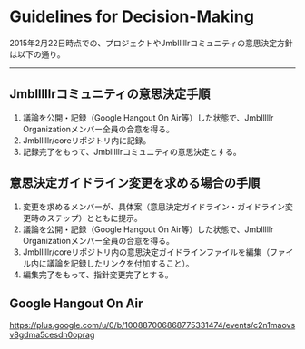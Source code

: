 # Guidelines for Decision-Making

2015年2月22日時点での、プロジェクトやJmblllllrコミュニティの意思決定方針は以下の通り。

---

## Jmblllllrコミュニティの意思決定手順

1. 議論を公開・記録（Google Hangout On Air等）した状態で、Jmblllllr Organizationメンバー全員の合意を得る。
2. Jmblllllr/coreリポジトリ内に記録。
3. 記録完了をもって、Jmblllllrコミュニティの意思決定とする。

## 意思決定ガイドライン変更を求める場合の手順

1. 変更を求めるメンバーが、具体案（意思決定ガイドライン・ガイドライン変更時のステップ）とともに提示。
2. 議論を公開・記録（Google Hangout On Air等）した状態で、Jmblllllr Organizationメンバー全員の合意を得る。
3. Jmblllllr/coreリポジトリ内の意思決定ガイドラインファイルを編集（ファイル内に議論を記録したリンクを付加すること）。
4. 編集完了をもって、指針変更完了とする。

## Google Hangout On Air

https://plus.google.com/u/0/b/100887006868775331474/events/c2n1maovsv8gdma5cesdn0oprag
